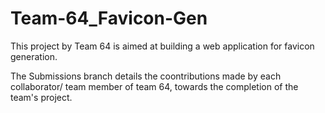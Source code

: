 # Team-64_Favicon-Gen
This project by Team 64 is aimed at building a web application for favicon generation.

The Submissions branch details the coontributions made by each collaborator/ team member of team 64, towards the completion of the team's project. 
